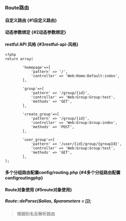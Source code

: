 ### Route路由

#### 自定义路由 {#1自定义路由}

#### 动态参数绑定 {#2动态参数绑定}

#### restful API 风格 {#3restful-api-风格}

```
<?php
return array(

        'homepage'=>[
            'pattern' => '/',
            'controller' => 'Web:Home:Default:index',
        ],

        'group'=>[
            'pattern' => '/group/{id}',
            'controller' => 'Web:Group:Group:test',
            'methods' => 'GET',
        ],

        'create_group'=>[
            'pattern' => '/group/{id}',
            'controller' => 'Web:Group:Group:index',
            'methods' => 'POST',
        ],

        'user_group'=>[
            'pattern' => '/user/{id}/group/{groupId}',
            'controller' => 'Web:Group:Group:test',
            'methods' => 'GET',
        ],
);
```

#### 多个分组路由配置config/routing.php {#4多个分组路由配置configroutingphp}

#### Route对象使用 {#5route对象使用}

##### Route::deParse\($alias, $parameters = \[\]\);

> 根据别名反解析路由



